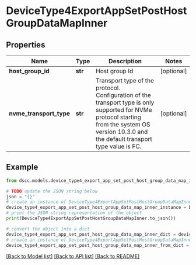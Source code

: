 # DeviceType4ExportAppSetPostHostGroupDataMapInner


## Properties

Name | Type | Description | Notes
------------ | ------------- | ------------- | -------------
**host_group_id** | **str** | Host group Id | [optional] 
**nvme_transport_type** | **str** | Transport type of the protocol. Configuration of the transport type is only supported for NVMe protocol starting from the system OS version 10.3.0 and the default transport type value is FC. | [optional] 

## Example

```python
from dscc.models.device_type4_export_app_set_post_host_group_data_map_inner import DeviceType4ExportAppSetPostHostGroupDataMapInner

# TODO update the JSON string below
json = "{}"
# create an instance of DeviceType4ExportAppSetPostHostGroupDataMapInner from a JSON string
device_type4_export_app_set_post_host_group_data_map_inner_instance = DeviceType4ExportAppSetPostHostGroupDataMapInner.from_json(json)
# print the JSON string representation of the object
print(DeviceType4ExportAppSetPostHostGroupDataMapInner.to_json())

# convert the object into a dict
device_type4_export_app_set_post_host_group_data_map_inner_dict = device_type4_export_app_set_post_host_group_data_map_inner_instance.to_dict()
# create an instance of DeviceType4ExportAppSetPostHostGroupDataMapInner from a dict
device_type4_export_app_set_post_host_group_data_map_inner_from_dict = DeviceType4ExportAppSetPostHostGroupDataMapInner.from_dict(device_type4_export_app_set_post_host_group_data_map_inner_dict)
```
[[Back to Model list]](../README.md#documentation-for-models) [[Back to API list]](../README.md#documentation-for-api-endpoints) [[Back to README]](../README.md)


